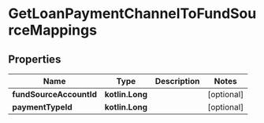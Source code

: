 
# GetLoanPaymentChannelToFundSourceMappings

## Properties
| Name | Type | Description | Notes |
| ------------ | ------------- | ------------- | ------------- |
| **fundSourceAccountId** | **kotlin.Long** |  |  [optional] |
| **paymentTypeId** | **kotlin.Long** |  |  [optional] |



